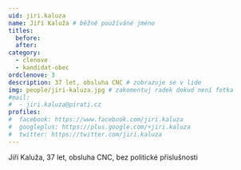 ```yaml
---
uid: jiri.kaluza
name: Jiří Kaluža # běžně používáné jméno
titles:
  before: 
  after: 
category:
  - clenove
  - kandidat-obec
ordclenove: 3
description: 37 let, obsluha CNC # zobrazuje se v lide
img: people/jiri-kaluza.jpg # zakomentuj radek dokud není fotka
#mail:
#  - jiri.kaluza@pirati.cz
profiles:
#  facebook: https://www.facebook.com/jiri.kaluza
#  googleplus: https://plus.google.com/+jiri.kaluza
#  twitter: https://twitter.com/jiri.kaluza
---
```


Jiří Kaluža, 37 let, obsluha CNC, bez politické příslušnosti
